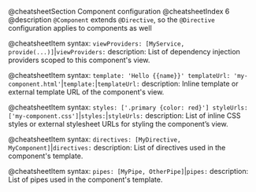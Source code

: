 @cheatsheetSection
Component configuration
@cheatsheetIndex 6
@description
`@Component` extends `@Directive`,
so the `@Directive` configuration applies to components as well

@cheatsheetItem
syntax:
`viewProviders: [MyService, provide(...)]`|`viewProviders:`
description:
List of dependency injection providers scoped to this component's view.


@cheatsheetItem
syntax:
`template: 'Hello {{name}}'
templateUrl: 'my-component.html'`|`template:`|`templateUrl:`
description:
Inline template or external template URL of the component's view.


@cheatsheetItem
syntax:
`styles: ['.primary {color: red}']
styleUrls: ['my-component.css']`|`styles:`|`styleUrls:`
description:
List of inline CSS styles or external stylesheet URLs for styling the component’s view.


@cheatsheetItem
syntax:
`directives: [MyDirective, MyComponent]`|`directives:`
description:
List of directives used in the component's template.


@cheatsheetItem
syntax:
`pipes: [MyPipe, OtherPipe]`|`pipes:`
description:
List of pipes used in the component's template.
